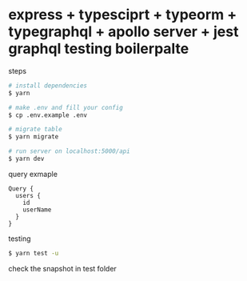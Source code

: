 # express + typesciprt + typeorm + typegraphql + apollo server + jest graphql testing boilerpalte

steps

```bash
# install dependencies
$ yarn

# make .env and fill your config
$ cp .env.example .env

# migrate table
$ yarn migrate

# run server on localhost:5000/api
$ yarn dev
```

query exmaple

```sdl
Query {
  users {
    id
    userName
  }
}
```

testing

```bash
$ yarn test -u
```

check the snapshot in test folder
